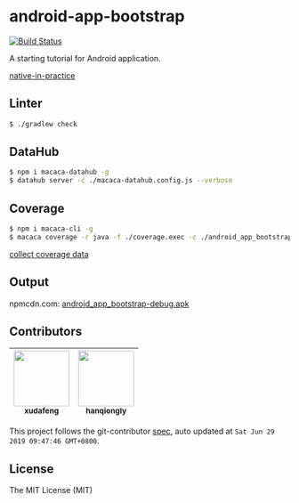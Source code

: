 # android-app-bootstrap

[![Build Status](https://img.shields.io/travis/app-boostrap/android-app-bootstrap.svg?style=flat-square)](https://travis-ci.org/app-boostrap/android-app-bootstrap)

A starting tutorial for Android application.

[native-in-practice](//xudafeng.github.io/slide/archives/native-in-practice)

## Linter

```bash
$ ./gradlew check
```

## DataHub

```bash
$ npm i macaca-datahub -g
$ datahub server -c ./macaca-datahub.config.js --verbose
```

## Coverage

```bash
$ npm i macaca-cli -g
$ macaca coverage -r java -f ./coverage.exec -c ./android_app_bootstrap/build/intermediates/classes/debug -s ./android_app_bootstrap/src/main/java --html ./reporter
```

[collect coverage data](//github.com/app-boostrap/android-app-bootstrap/blob/master/android_app_bootstrap/src/main/java/com/github/android_app_bootstrap/common/Utils.java#L132)

## Output

npmcdn.com: [android_app_bootstrap-debug.apk](//npmcdn.com/android-app-bootstrap@latest/android_app_bootstrap/build/outputs/apk/android_app_bootstrap-debug.apk)

<!-- GITCONTRIBUTOR_START -->

## Contributors

|[<img src="https://avatars1.githubusercontent.com/u/1011681?v=4" width="100px;"/><br/><sub><b>xudafeng</b></sub>](https://github.com/xudafeng)<br/>|[<img src="https://avatars3.githubusercontent.com/u/21149374?v=4" width="100px;"/><br/><sub><b>hanqiongly</b></sub>](https://github.com/hanqiongly)<br/>|
| :---: | :---: |


This project follows the git-contributor [spec](https://github.com/xudafeng/git-contributor), auto updated at `Sat Jun 29 2019 09:47:46 GMT+0800`.

<!-- GITCONTRIBUTOR_END -->

## License

The MIT License (MIT)
